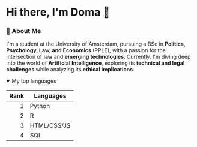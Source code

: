 # Hi there, I'm Doma 👋

### 🌟 **About Me**
I'm a student at the University of Amsterdam, pursuing a BSc in **Politics, Psychology, Law, and Economics** (PPLE), with a passion for the intersection of **law** and **emerging technologies**. Currently, I'm diving deep into the world of **Artificial Intelligence**, exploring its **technical and legal challenges** while analyzing its **ethical implications**.

<details open>
<summary>My top languages</summary>

| Rank | Languages  |
|-----:|------------|
|     1| Python     |
|     2| R          |
|     3| HTML/CSS/JS|
|     4| SQL        |

</details>
